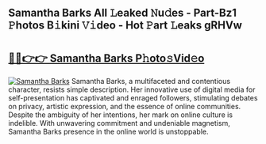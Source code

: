 ## Samantha Barks All 𝙻eaked 𝙽u𝚍es - Part-Bz1 𝙿hotos B𝚒kini 𝚅𝚒deo - Hot 𝙿art 𝙻eaks gRHVw

# <h2><a href="http://ld3el6.urlbe.top/?page=Samantha+Barks">🔗🔗👉👉 Samantha Barks P𝚑oto𝚜Vid𝚎o</a></h2>

[![Samantha Barks](https://i.imgur.com/eBuTRDB.gif)](http://ld3el6.urlbe.top/?page=Samantha+Barks)
Samantha Barks, a multifaceted and contentious character, resists simple description. Her innovative use of digital media for self-presentation has captivated and enraged followers, stimulating debates on privacy, artistic expression, and the essence of online communities. Despite the ambiguity of her intentions, her mark on online culture is indelible. With unwavering commitment and undeniable magnetism, Samantha Barks presence in the online world is unstoppable.
